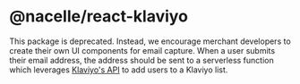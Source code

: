 # @nacelle/react-klaviyo

This package is deprecated. Instead, we encourage merchant developers to create their own UI components for email capture. When a user submits their email address, the address should be sent to a serverless function which leverages [Klaviyo's API](https://apidocs.klaviyo.com/reference) to add users to a Klaviyo list.
